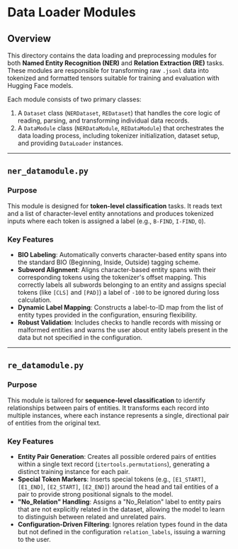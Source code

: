 # Data Loader Modules

## Overview

This directory contains the data loading and preprocessing modules for both **Named Entity Recognition (NER)** and **Relation Extraction (RE)** tasks. These modules are responsible for transforming raw `.jsonl` data into tokenized and formatted tensors suitable for training and evaluation with Hugging Face models.

Each module consists of two primary classes:
1.  A `Dataset` class (`NERDataset`, `REDataset`) that handles the core logic of reading, parsing, and transforming individual data records.
2.  A `DataModule` class (`NERDataModule`, `REDataModule`) that orchestrates the data loading process, including tokenizer initialization, dataset setup, and providing `DataLoader` instances.

---

## `ner_datamodule.py`

### Purpose

This module is designed for **token-level classification** tasks. It reads text and a list of character-level entity annotations and produces tokenized inputs where each token is assigned a label (e.g., `B-FIND`, `I-FIND`, `O`).

### Key Features

-   **BIO Labeling**: Automatically converts character-based entity spans into the standard BIO (Beginning, Inside, Outside) tagging scheme.
-   **Subword Alignment**: Aligns character-based entity spans with their corresponding tokens using the tokenizer's offset mapping. This correctly labels all subwords belonging to an entity and assigns special tokens (like `[CLS]` and `[PAD]`) a label of `-100` to be ignored during loss calculation.
-   **Dynamic Label Mapping**: Constructs a label-to-ID map from the list of entity types provided in the configuration, ensuring flexibility.
-   **Robust Validation**: Includes checks to handle records with missing or malformed entities and warns the user about entity labels present in the data but not specified in the configuration.

---

## `re_datamodule.py`

### Purpose

This module is tailored for **sequence-level classification** to identify relationships between pairs of entities. It transforms each record into multiple instances, where each instance represents a single, directional pair of entities from the original text.

### Key Features

-   **Entity Pair Generation**: Creates all possible ordered pairs of entities within a single text record (`itertools.permutations`), generating a distinct training instance for each pair.
-   **Special Token Markers**: Inserts special tokens (e.g., `[E1_START]`, `[E1_END]`, `[E2_START]`, `[E2_END]`) around the head and tail entities of a pair to provide strong positional signals to the model.
-   **"No\_Relation" Handling**: Assigns a "No\_Relation" label to entity pairs that are not explicitly related in the dataset, allowing the model to learn to distinguish between related and unrelated pairs.
-   **Configuration-Driven Filtering**: Ignores relation types found in the data but not defined in the configuration `relation_labels`, issuing a warning to the user.